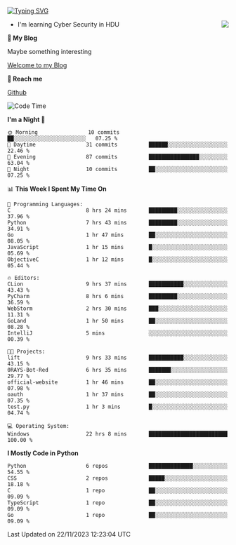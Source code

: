 [![Typing SVG](https://readme-typing-svg.herokuapp.com?font=Fira+Code&pause=1000&random=false&width=450&height=60&lines=Hello+%F0%9F%91%8B%F0%9F%8F%BB;I'm+JBNRZ)](https://git.io/typing-svg)

<a href="#">
  <img align="right" src="https://github-readme-stats.vercel.app/api?username=JBNRZ&show_icons=true&bg_color=15,f2f7fd,E0EAFC" />
</a>

- I'm learning Cyber Security in HDU

 **🌱 My Blog**

Maybe something interesting

[Welcome to my Blog](https://jbnrz.com.cn/)

 **💬 Reach me** 

[Github](https://github.com/JBNRZ)


<!--START_SECTION:waka-->
![Code Time](http://img.shields.io/badge/Code%20Time-110%20hrs%2033%20mins-blue)

**I'm a Night 🦉** 

```text
🌞 Morning                10 commits          ██░░░░░░░░░░░░░░░░░░░░░░░   07.25 % 
🌆 Daytime                31 commits          ██████░░░░░░░░░░░░░░░░░░░   22.46 % 
🌃 Evening                87 commits          ████████████████░░░░░░░░░   63.04 % 
🌙 Night                  10 commits          ██░░░░░░░░░░░░░░░░░░░░░░░   07.25 % 
```


📊 **This Week I Spent My Time On** 

```text
💬 Programming Languages: 
C                        8 hrs 24 mins       █████████░░░░░░░░░░░░░░░░   37.96 % 
Python                   7 hrs 43 mins       █████████░░░░░░░░░░░░░░░░   34.91 % 
Go                       1 hr 47 mins        ██░░░░░░░░░░░░░░░░░░░░░░░   08.05 % 
JavaScript               1 hr 15 mins        █░░░░░░░░░░░░░░░░░░░░░░░░   05.69 % 
ObjectiveC               1 hr 12 mins        █░░░░░░░░░░░░░░░░░░░░░░░░   05.44 % 

🔥 Editors: 
CLion                    9 hrs 37 mins       ███████████░░░░░░░░░░░░░░   43.43 % 
PyCharm                  8 hrs 6 mins        █████████░░░░░░░░░░░░░░░░   36.59 % 
WebStorm                 2 hrs 30 mins       ███░░░░░░░░░░░░░░░░░░░░░░   11.31 % 
GoLand                   1 hr 50 mins        ██░░░░░░░░░░░░░░░░░░░░░░░   08.28 % 
IntelliJ                 5 mins              ░░░░░░░░░░░░░░░░░░░░░░░░░   00.39 % 

🐱‍💻 Projects: 
lift                     9 hrs 33 mins       ███████████░░░░░░░░░░░░░░   43.15 % 
0RAYS-Bot-Red            6 hrs 35 mins       ███████░░░░░░░░░░░░░░░░░░   29.77 % 
official-website         1 hr 46 mins        ██░░░░░░░░░░░░░░░░░░░░░░░   07.98 % 
oauth                    1 hr 37 mins        ██░░░░░░░░░░░░░░░░░░░░░░░   07.35 % 
test.py                  1 hr 3 mins         █░░░░░░░░░░░░░░░░░░░░░░░░   04.74 % 

💻 Operating System: 
Windows                  22 hrs 8 mins       █████████████████████████   100.00 % 
```

**I Mostly Code in Python** 

```text
Python                   6 repos             ██████████████░░░░░░░░░░░   54.55 % 
CSS                      2 repos             █████░░░░░░░░░░░░░░░░░░░░   18.18 % 
C                        1 repo              ██░░░░░░░░░░░░░░░░░░░░░░░   09.09 % 
TypeScript               1 repo              ██░░░░░░░░░░░░░░░░░░░░░░░   09.09 % 
Go                       1 repo              ██░░░░░░░░░░░░░░░░░░░░░░░   09.09 % 
```




 Last Updated on 22/11/2023 12:23:04 UTC
<!--END_SECTION:waka-->
